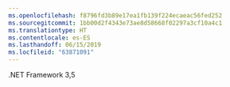 ```yaml
---
ms.openlocfilehash: f8796fd3b89e17ea1fb139f224ecaeac56fed252
ms.sourcegitcommit: 1bb00d2f4343e73ae8d58668f02297a3cf10a4c1
ms.translationtype: HT
ms.contentlocale: es-ES
ms.lasthandoff: 06/15/2019
ms.locfileid: "63871091"
---
```

 .NET Framework 3,5 
